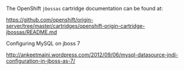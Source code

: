 The OpenShift `jbossas` cartridge documentation can be found at:

https://github.com/openshift/origin-server/tree/master/cartridges/openshift-origin-cartridge-jbossas/README.md

Configuring MySQL on jboss 7

http://ankeetmaini.wordpress.com/2012/09/06/mysql-datasource-jndi-configuration-in-jboss-as-7/

